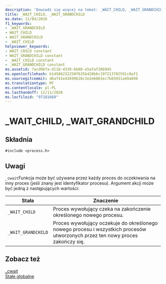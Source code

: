 ```yaml
---
description: 'Dowiedz się więcej na temat: _WAIT_CHILD, _WAIT_GRANDCHILD'
title: _WAIT_CHILD, _WAIT_GRANDCHILD
ms.date: 11/04/2016
f1_keywords:
- _WAIT_GRANDCHILD
- WAIT_CHILD
- WAIT_GRANDCHILD
- _WAIT_CHILD
helpviewer_keywords:
- WAIT_CHILD constant
- WAIT_GRANDCHILD constant
- _WAIT_CHILD constant
- _WAIT_GRANDCHILD constant
ms.assetid: 7acd96fa-d118-4339-bb00-e5afaf286945
ms.openlocfilehash: b14586232258f635b428b6c197213782591c8af1
ms.sourcegitcommit: d6af41e42699628c3e2e6063ec7b03931a49a098
ms.translationtype: MT
ms.contentlocale: pl-PL
ms.lasthandoff: 12/11/2020
ms.locfileid: "97181660"
---
```

# <a name="_wait_child-_wait_grandchild"></a>_WAIT_CHILD, _WAIT_GRANDCHILD

## <a name="syntax"></a>Składnia

```
#include <process.h>
```

## <a name="remarks"></a>Uwagi

`_cwait`Funkcja może być używana przez każdy proces do oczekiwania na inny proces (jeśli znany jest identyfikator procesu). Argument akcji może być jedną z następujących wartości:

|Stała|Znaczenie|
|--------------|-------------|
|`_WAIT_CHILD`|Proces wywołujący czeka na zakończenie określonego nowego procesu.|
|`_WAIT_GRANDCHILD`|Proces wywołujący oczekuje do określonego nowego procesu i wszystkich procesów utworzonych przez ten nowy proces zakończy się.|

## <a name="see-also"></a>Zobacz też

[_cwait](../c-runtime-library/reference/cwait.md)<br/>
[Stałe globalne](../c-runtime-library/global-constants.md)
